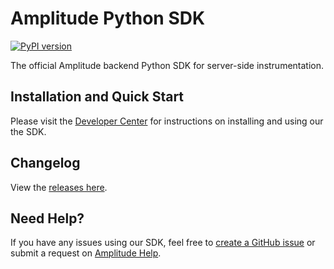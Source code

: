 # Amplitude Python SDK
[![PyPI version](https://badge.fury.io/py/amplitude-analytics.svg)](https://badge.fury.io/py/amplitude-analytics)

The official Amplitude backend Python SDK for server-side instrumentation.

## Installation and Quick Start
Please visit the [Developer Center](https://developers.amplitude.com/docs/python) for instructions on installing and using our the SDK.

## Changelog
View the [releases here](https://github.com/amplitude/Amplitude-Python/releases).

## Need Help?
If you have any issues using our SDK, feel free to [create a GitHub issue](https://github.com/amplitude/Amplitude-Python/issues/new) or submit a request on [Amplitude Help](https://help.amplitude.com/hc/en-us/requests/new).
